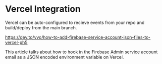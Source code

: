 # Vercel Integration

Vercel can be auto-configured to recieve events from your repo and build/deploy from the main branch.

https://dev.to/vvo/how-to-add-firebase-service-account-json-files-to-vercel-ph5

This article talks about how to hook in the Firebase Admin service account email as a JSON encoded environment variable on Vercel.

